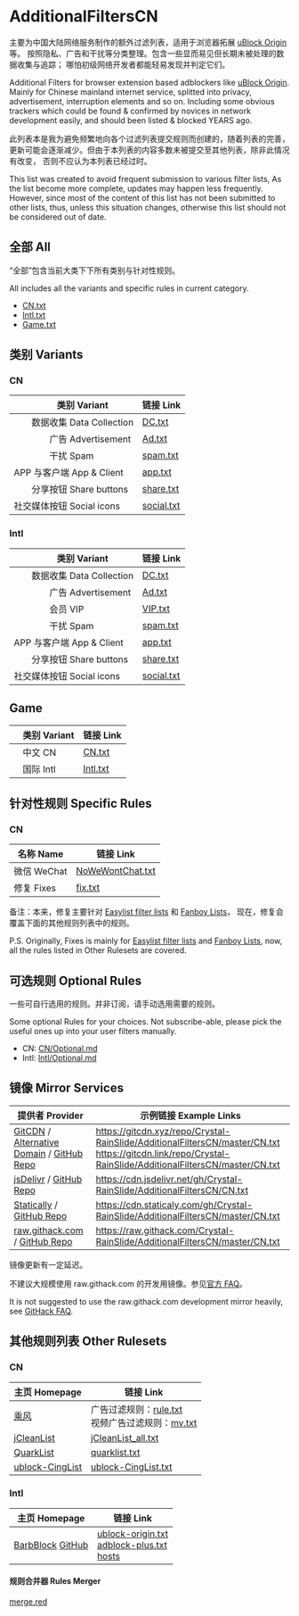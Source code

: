 # AdditionalFiltersCN

主要为中国大陆网络服务制作的额外过滤列表，适用于浏览器拓展 [uBlock Origin] 等。
按照隐私、广告和干扰等分类整理。包含一些显而易见但长期未被处理的数据收集与追踪；
哪怕初级网络开发者都能轻易发现并判定它们。

Additional Filters for browser extension based adblockers like [uBlock Origin].
Mainly for Chinese mainland internet service, splitted into privacy,
advertisement, interruption elements and so on.
Including some obvious trackers which could be found & confirmed by novices
in network development easily, and should been listed & blocked YEARS ago.

[uBlock Origin]: https://github.com/gorhill/uBlock

此列表本是我为避免频繁地向各个过滤列表提交规则而创建的，随着列表的完善，
更新可能会逐渐减少。但由于本列表的内容多数未被提交至其他列表，除非此情况有改变，
否则不应认为本列表已经过时。

This list was created to avoid frequent submission to various filter lists,
As the list become more complete, updates may happen less frequently.
However, since most of the content of this list has not been submitted to
other lists, thus, unless this situation changes, otherwise this list should not
be considered out of date.


## 全部 All

“全部”包含当前大类下下所有类别与针对性规则。

All includes all the variants and specific rules in current category.

- [CN.txt](https://raw.githubusercontent.com/Crystal-RainSlide/AdditionalFiltersCN/master/CN.txt)
- [Intl.txt](https://raw.githubusercontent.com/Crystal-RainSlide/AdditionalFiltersCN/master/Intl.txt)
- [Game.txt](https://raw.githubusercontent.com/Crystal-RainSlide/AdditionalFiltersCN/master/Game.txt)

## 类别 Variants

### CN

　　类别 Variant | 链接 Link
---------------- | ---------
　　数据收集 Data Collection |     [DC.txt](https://raw.githubusercontent.com/Crystal-RainSlide/AdditionalFiltersCN/master/CN/DC.txt)
　　　　广告 Advertisement   |     [Ad.txt](https://raw.githubusercontent.com/Crystal-RainSlide/AdditionalFiltersCN/master/CN/Ad.txt)
　　　　干扰 Spam            |   [spam.txt](https://raw.githubusercontent.com/Crystal-RainSlide/AdditionalFiltersCN/master/CN/spam.txt)
APP 与客户端 App & Client    |    [app.txt](https://raw.githubusercontent.com/Crystal-RainSlide/AdditionalFiltersCN/master/CN/app.txt)
　　分享按钮 Share buttons   |  [share.txt](https://raw.githubusercontent.com/Crystal-RainSlide/AdditionalFiltersCN/master/CN/share.txt)
社交媒体按钮 Social icons    | [social.txt](https://raw.githubusercontent.com/Crystal-RainSlide/AdditionalFiltersCN/master/CN/social.txt)

### Intl

　　类别 Variant | 链接 Link
---------------- | ---------
　　数据收集 Data Collection |     [DC.txt](https://raw.githubusercontent.com/Crystal-RainSlide/AdditionalFiltersCN/master/Intl/DC.txt)
　　　　广告 Advertisement   |     [Ad.txt](https://raw.githubusercontent.com/Crystal-RainSlide/AdditionalFiltersCN/master/Intl/Ad.txt)
　　　　会员 VIP             |    [VIP.txt](https://raw.githubusercontent.com/Crystal-RainSlide/AdditionalFiltersCN/master/Intl/VIP.txt)
　　　　干扰 Spam            |   [spam.txt](https://raw.githubusercontent.com/Crystal-RainSlide/AdditionalFiltersCN/master/Intl/spam.txt)
APP 与客户端 App & Client    |    [app.txt](https://raw.githubusercontent.com/Crystal-RainSlide/AdditionalFiltersCN/master/Intl/app.txt)
　　分享按钮 Share buttons   |  [share.txt](https://raw.githubusercontent.com/Crystal-RainSlide/AdditionalFiltersCN/master/Intl/share.txt)
社交媒体按钮 Social icons    | [social.txt](https://raw.githubusercontent.com/Crystal-RainSlide/AdditionalFiltersCN/master/Intl/social.txt)

## Game

　类别 Variant | 链接 Link
-------------- | ---------
　中文 CN   |   [CN.txt](https://raw.githubusercontent.com/Crystal-RainSlide/AdditionalFiltersCN/master/Game/CN.txt)
　国际 Intl | [Intl.txt](https://raw.githubusercontent.com/Crystal-RainSlide/AdditionalFiltersCN/master/Game/Intl.txt)

## 针对性规则 Specific Rules

### CN

名称 Name | 链接 Link
--------- | ---------
微信 WeChat | [NoWeWontChat.txt](https://raw.githubusercontent.com/Crystal-RainSlide/AdditionalFiltersCN/master/CN/NoWeWontChat.txt)
修复 Fixes  | [fix.txt](https://raw.githubusercontent.com/Crystal-RainSlide/AdditionalFiltersCN/master/CN/fix.txt)

备注：本来，修复主要针对 [Easylist filter lists] 和 [Fanboy Lists]，
现在，修复会覆盖下面的其他规则列表中的规则。

P.S. Originally, Fixes is mainly for [Easylist filter lists] and [Fanboy Lists],
now, all the rules listed in Other Rulesets are covered.

[Easylist filter lists]: https://easylist.to/
[Fanboy Lists]: https://fanboy.co.nz/

## 可选规则 Optional Rules

一些可自行选用的规则。并非订阅，请手动选用需要的规则。

Some optional Rules for your choices. Not subscribe-able, please pick the useful ones up into your user filters manually.

- CN: [CN/Optional.md](https://github.com/Crystal-RainSlide/AdditionalFiltersCN/blob/master/CN/Optional.md)
- Intl: [Intl/Optional.md](https://github.com/Crystal-RainSlide/AdditionalFiltersCN/blob/master/Intl/Optional.md)

## 镜像 Mirror Services

提供者 Provider | 示例链接 Example Links
--------------- | ----------------------
[GitCDN] / [Alternative Domain][GitCDN Alternative] / [GitHub Repo][GitCDN Repo] | https://gitcdn.xyz/repo/Crystal-RainSlide/AdditionalFiltersCN/master/CN.txt <br> https://gitcdn.link/repo/Crystal-RainSlide/AdditionalFiltersCN/master/CN.txt
[jsDelivr] / [GitHub Repo][jsdelivr Repo] | https://cdn.jsdelivr.net/gh/Crystal-RainSlide/AdditionalFiltersCN/CN.txt
[Statically] / [GitHub Repo][Statically Repo] | https://cdn.staticaly.com/gh/Crystal-RainSlide/AdditionalFiltersCN/master/CN.txt
[raw.githack.com] / [GitHub Repo][raw.githack.com Repo] | https://raw.githack.com/Crystal-RainSlide/AdditionalFiltersCN/master/CN.txt

[GitCDN]: https://gitcdn.xyz
[GitCDN Alternative]: https://gitcdn.link
[jsDelivr]: https://www.jsdelivr.com/?docs=gh
[Statically]: https://statically.io/
[raw.githack.com]: https://raw.githack.com/

[GitCDN Repo]:          https://github.com/schme16/gitcdn.xyz
[jsdelivr Repo]:        https://github.com/jsdelivr/jsdelivr
[Statically Repo]:      https://github.com/staticallyio/statically
[raw.githack.com Repo]: https://github.com/neoascetic/rawgithack

镜像更新有一定延迟。

不建议大规模使用 raw.githack.com 的开发用镜像。参见[官方 FAQ][GitHack FAQ]。

It is not suggested to use the raw.githack.com development mirror heavily, see [GitHack FAQ].

[GitHack FAQ]: https://raw.githack.com/faq#development-in-production

## 其他规则列表 Other Rulesets

### CN

主页 Homepage | 链接 Link
------------- | ---------
[乘风]        | 广告过滤规则：[rule.txt][乘风 广告过滤规则] <br> 视频广告过滤规则：[mv.txt][乘风 视频广告过滤规则]
[jCleanList]  | [jCleanList_all.txt]
[QuarkList]   | [quarklist.txt]
[ublock-CingList] | [ublock-CingList.txt]

[乘风]:                  https://gitee.com/xinggsf/Adblock-Rule/
[乘风 广告过滤规则]:     https://gitee.com/xinggsf/Adblock-Rule/raw/master/rule.txt
[乘风 视频广告过滤规则]: https://gitee.com/xinggsf/Adblock-Rule/raw/master/mv.txt

[jCleanList]:         https://github.com/jiayiming/jCleanList
[jCleanList_all.txt]: https://raw.githubusercontent.com/jiayiming/jCleanList/master/jCleanList_all.txt

[QuarkList]:     https://n2o.io/p/quarklist/
[quarklist.txt]: https://n2o.io/p/quarklist/dist/quarklist.txt

[ublock-CingList]:     https://github.com/dupontjoy/customization/tree/master/Rules/uBlock
[ublock-CingList.txt]: https://raw.githubusercontent.com/dupontjoy/customization/master/Rules/uBlock/%5Brule%5Dublock-CingList.txt

### Intl

主页 Homepage | 链接 Link
------------- | ---------
[BarbBlock] [GitHub][BarbBlock GitHub] | [ublock-origin.txt][BarbBlock uBO] <br> [adblock-plus.txt][BarbBlock ADP] <br> [hosts][BarbBlock hosts]

[BarbBlock]: https://paulgb.github.io/BarbBlock/
[BarbBlock GitHub]: https://github.com/paulgb/BarbBlock
[BarbBlock uBO]:   https://paulgb.github.io/BarbBlock/blacklists/ublock-origin.txt
[BarbBlock ADP]:   https://paulgb.github.io/BarbBlock/blacklists/adblock-plus.txt
[BarbBlock hosts]: https://paulgb.github.io/BarbBlock/blacklists/hosts-file.txt

#### 规则合并器 Rules Merger

[merge.red](https://github.com/Crystal-RainSlide/AdditionalFiltersCN/blob/master/merge.red)

